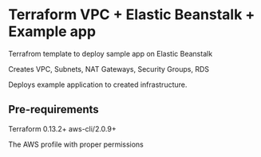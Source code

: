 # Terraform VPC + Elastic Beanstalk + Example app
Terrafrom template to deploy sample app on Elastic Beanstalk

Creates VPC, Subnets, NAT Gateways, Security Groups, RDS

Deploys example application to created infrastructure.

## Pre-requirements

Terraform 0.13.2+
aws-cli/2.0.9+

The AWS profile with proper permissions

